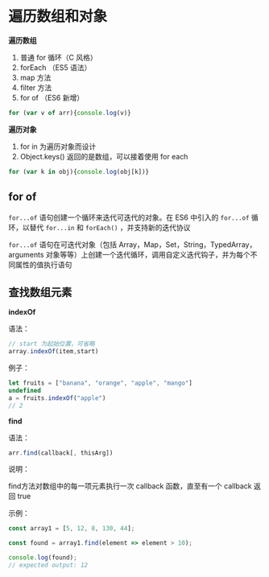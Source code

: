 # 遍历数组和对象


**遍历数组**

1. 普通 for 循环（C 风格）
2. forEach （ES5 语法）
3. map 方法
4. filter 方法
5. for of （ES6 新增）

```js
for (var v of arr){console.log(v)}
```

**遍历对象**

1. for in 为遍历对象而设计
2. Object.keys() 返回的是数组，可以接着使用 for each

```js
for (var k in obj){console.log(obj[k])}
```

## for of


`for...of` 语句创建一个循环来迭代可迭代的对象。在 ES6 中引入的 `for...of` 循环，以替代 `for...in` 和 `forEach()` ，并支持新的迭代协议


`for...of` 语句在可迭代对象（包括 Array，Map，Set，String，TypedArray，arguments 对象等等）上创建一个迭代循环，调用自定义迭代钩子，并为每个不同属性的值执行语句


## 查找数组元素

**indexOf**

语法：

```js
// start 为起始位置，可省略
array.indexOf(item,start)
```

例子：

```js
let fruits = ["banana", "orange", "apple", "mango"]
undefined
a = fruits.indexOf("apple")
// 2
```

**find**

语法：

```js
arr.find(callback[, thisArg])
```

说明：

find方法对数组中的每一项元素执行一次 callback 函数，直至有一个 callback 返回 true

示例：

```js
const array1 = [5, 12, 8, 130, 44];

const found = array1.find(element => element > 10);

console.log(found);
// expected output: 12
```
